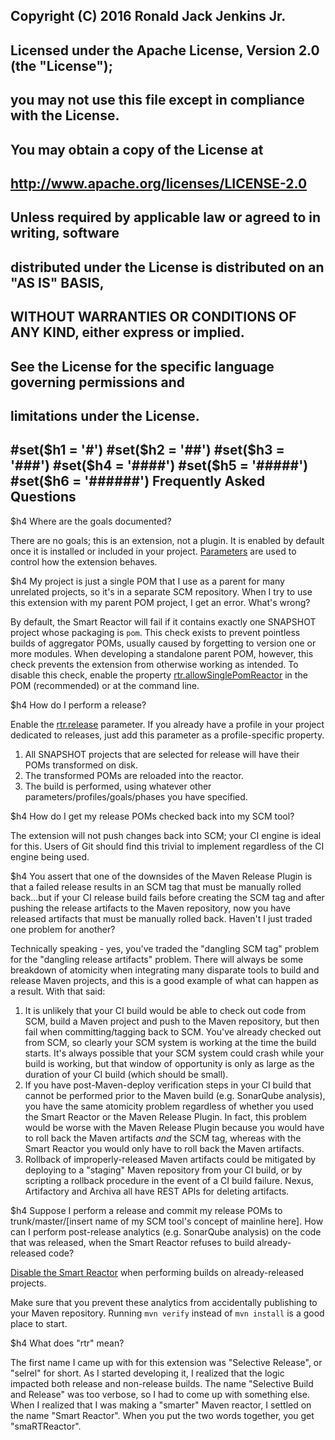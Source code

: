 ## Copyright (C) 2016 Ronald Jack Jenkins Jr.
## 
## Licensed under the Apache License, Version 2.0 (the "License");
## you may not use this file except in compliance with the License.
## You may obtain a copy of the License at
## 
## http://www.apache.org/licenses/LICENSE-2.0
## 
## Unless required by applicable law or agreed to in writing, software
## distributed under the License is distributed on an "AS IS" BASIS,
## WITHOUT WARRANTIES OR CONDITIONS OF ANY KIND, either express or implied.
## See the License for the specific language governing permissions and
## limitations under the License.
#set($h1 = '#')
#set($h2 = '##')
#set($h3 = '###')
#set($h4 = '####')
#set($h5 = '#####')
#set($h6 = '######')
Frequently Asked Questions
---

$h4 Where are the goals documented?

There are no goals; this is an extension, not a plugin. It is enabled by default once it is installed or included in your project. [Parameters](param.html) are used to control how the extension behaves.

$h4 My project is just a single POM that I use as a parent for many unrelated projects, so it's in a separate SCM repository. When I try to use this extension with my parent POM project, I get an error. What's wrong?

By default, the Smart Reactor will fail if it contains exactly one SNAPSHOT project whose packaging is `pom`. This check exists to prevent pointless builds of aggregator POMs, usually caused by forgetting to version one or more modules. When developing a standalone parent POM, however, this check prevents the extension from otherwise working as intended. To disable this check, enable the property [rtr.allowSinglePomReactor](param.html#rtr.allowSinglePomReactor) in the POM (recommended) or at the command line. 

$h4 How do I perform a release?

Enable the [rtr.release](param.html#rtr.release) parameter. If you already have a profile in your project dedicated to releases, just add this parameter as a profile-specific property.

1. All SNAPSHOT projects that are selected for release will have their POMs transformed on disk.
1. The transformed POMs are reloaded into the reactor.
1. The build is performed, using whatever other parameters/profiles/goals/phases you have specified.

$h4 How do I get my release POMs checked back into my SCM tool?

The extension will not push changes back into SCM; your CI engine is ideal for this. Users of Git should find this trivial to implement regardless of the CI engine being used.

$h4 You assert that one of the downsides of the Maven Release Plugin is that a failed release results in an SCM tag that must be manually rolled back...but if your CI release build fails before creating the SCM tag and after pushing the release artifacts to the Maven repository, now you have released artifacts that must be manually rolled back. Haven't I just traded one problem for another?

Technically speaking - yes, you've traded the "dangling SCM tag" problem for the "dangling release artifacts" problem. There will always be some breakdown of atomicity when integrating many disparate tools to build and release Maven projects, and this is a good example of what can happen as a result. With that said:

1. It is unlikely that your CI build would be able to check out code from SCM, build a Maven project and push to the Maven repository, but then fail when committing/tagging back to SCM. You've already checked out from SCM, so clearly your SCM system is working at the time the build starts. It's always possible that your SCM system could crash while your build is working, but that window of opportunity is only as large as the duration of your CI build (which should be small).
1. If you have post-Maven-deploy verification steps in your CI build that cannot be performed prior to the Maven build (e.g. SonarQube analysis), you have the same atomicity problem regardless of whether you used the Smart Reactor or the Maven Release Plugin. In fact, this problem would be worse with the Maven Release Plugin because you would have to roll back the Maven artifacts *and* the SCM tag, whereas with the Smart Reactor you would only have to roll back the Maven artifacts.
1. Rollback of improperly-released Maven artifacts could be mitigated by deploying to a "staging" Maven repository from your CI build, or by scripting a rollback procedure in the event of a CI build failure. Nexus, Artifactory and Archiva all have REST APIs for deleting artifacts.

$h4 Suppose I perform a release and commit my release POMs to trunk/master/[insert name of my SCM tool's concept of mainline here]. How can I perform post-release analytics (e.g. SonarQube analysis) on the code that was released, when the Smart Reactor refuses to build already-released code?

[Disable the Smart Reactor](param.html#rtr.disabled) when performing builds on already-released projects.

Make sure that you prevent these analytics from accidentally publishing to your Maven repository. Running `mvn verify` instead of `mvn install` is a good place to start.

$h4 What does "rtr" mean?

The first name I came up with for this extension was "Selective Release", or "selrel" for short. As I started developing it, I realized that the logic impacted both release and non-release builds. The name "Selective Build and Release" was too verbose, so I had to come up with something else. When I realized that I was making a "smarter" Maven reactor, I settled on the name "Smart Reactor". When you put the two words together, you get "smaRTReactor".
